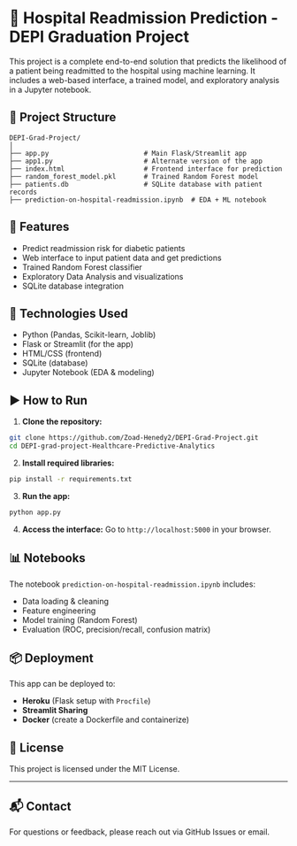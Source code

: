 
# 🏥 Hospital Readmission Prediction - DEPI Graduation Project

This project is a complete end-to-end solution that predicts the likelihood of a patient being readmitted to the hospital using machine learning. It includes a web-based interface, a trained model, and exploratory analysis in a Jupyter notebook.

## 📁 Project Structure

```
DEPI-Grad-Project/
│
├── app.py                        # Main Flask/Streamlit app
├── app1.py                       # Alternate version of the app
├── index.html                    # Frontend interface for prediction
├── random_forest_model.pkl       # Trained Random Forest model
├── patients.db                   # SQLite database with patient records
├── prediction-on-hospital-readmission.ipynb  # EDA + ML notebook
```

## 🚀 Features

- Predict readmission risk for diabetic patients
- Web interface to input patient data and get predictions
- Trained Random Forest classifier
- Exploratory Data Analysis and visualizations
- SQLite database integration

## 🧠 Technologies Used

- Python (Pandas, Scikit-learn, Joblib)
- Flask or Streamlit (for the app)
- HTML/CSS (frontend)
- SQLite (database)
- Jupyter Notebook (EDA & modeling)

## ▶️ How to Run

1. **Clone the repository:**
```bash
git clone https://github.com/Zoad-Henedy2/DEPI-Grad-Project.git
cd DEPI-grad-project-Healthcare-Predictive-Analytics
```

2. **Install required libraries:**
```bash
pip install -r requirements.txt
```

3. **Run the app:**
```bash
python app.py
```

4. **Access the interface:**
Go to `http://localhost:5000` in your browser.

## 📊 Notebooks

The notebook `prediction-on-hospital-readmission.ipynb` includes:
- Data loading & cleaning
- Feature engineering
- Model training (Random Forest)
- Evaluation (ROC, precision/recall, confusion matrix)

## 📦 Deployment

This app can be deployed to:
- **Heroku** (Flask setup with `Procfile`)
- **Streamlit Sharing**
- **Docker** (create a Dockerfile and containerize)


## 📄 License

This project is licensed under the MIT License.

---

## 📬 Contact

For questions or feedback, please reach out via GitHub Issues or email.
